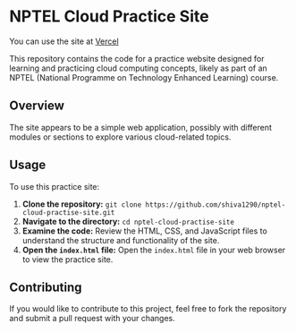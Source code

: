 # NPTEL Cloud Practice Site

You can use the site at [Vercel](https://nptel-cloud-practise-site.vercel.app)

This repository contains the code for a practice website designed for learning and practicing cloud computing concepts, likely as part of an NPTEL (National Programme on Technology Enhanced Learning) course.

## Overview

The site appears to be a simple web application, possibly with different modules or sections to explore various cloud-related topics.

## Usage

To use this practice site:

1.  **Clone the repository:** `git clone https://github.com/shiva1290/nptel-cloud-practise-site.git`
2.  **Navigate to the directory:** `cd nptel-cloud-practise-site`
3.  **Examine the code:** Review the HTML, CSS, and JavaScript files to understand the structure and functionality of the site.
4.  **Open the `index.html` file:** Open the `index.html` file in your web browser to view the practice site.

## Contributing

If you would like to contribute to this project, feel free to fork the repository and submit a pull request with your changes.
